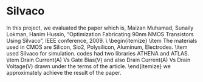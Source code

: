 # Silvaco
 In this project, we evaluated the paper which is, Maizan Muhamad, Sunaily Lokman, Hanim Hussin, “Optimization Fabricating 90nm NMOS Transistors Using Silvaco”, IEEE conference, 2009.
\\
\begin{itemize}	
\item The materials used in CMOS are Silicon, Sio2, Polysilicon, Aluminum, Electrodes.
\item used Silvaco for simulation. codes had two libraries ATHENA and ATLAS.
\item Drain Current(A) Vs Gate Bias(V)  and also Drain Current(A) Vs  Drain Voltage(V) drawn under the terms of the article.
\end{itemize} 
we approximately achieve the result of the paper. 